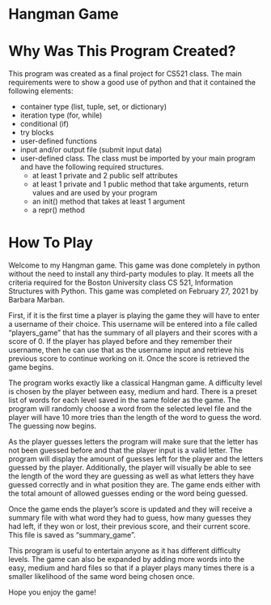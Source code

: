 # Hangman Game

# Why Was This Program Created?

This program was created as a final project for CS521 class. The main requirements were to show a good use of python and that it contained the following elements: 

* container type (list, tuple, set, or dictionary)
* iteration type (for, while)
* conditional (if)
* try blocks
* user-defined functions
* input and/or output file (submit input data)
* user-defined class. The class must be imported by your main program and have
the following required structures.
    *  at least 1 private and 2 public self attributes
    *  at least 1 private and 1 public method that take arguments, return values and
    are used by your program
    *  an init() method that takes at least 1 argument
    *  a repr() method


# How To Play

Welcome to my Hangman game. This game was done completely in python without the need to install any third-party modules to play. It meets all the criteria required for the Boston University class CS 521, Information Structures with Python. This game was completed on February 27, 2021 by Barbara Marban. 

First, if it is the first time a player is playing the game they will have to enter a username of their choice. This username will be entered into a file called “players_game” that has the summary of all players and their scores with a score of 0. If the player has played before and they remember their username, then he can use that as the username input and retrieve his previous score to continue working on it. Once the score is retrieved the game begins. 

The program works exactly like a classical Hangman game. A difficulty level is chosen by the player between easy, medium and hard. There is a preset list of words for each level saved in the same folder as the game. The program will randomly choose a word from the selected level file and the player will have 10 more tries than the length of the word to guess the word. The guessing now begins. 

As the player guesses letters the program will make sure that the letter has not been guessed before and that the player input is a valid letter. The program will display the amount of guesses left for the player and the letters guessed by the player. Additionally, the player will visually be able to see the length of the word they are guessing as well as what letters they have guessed correctly and in what position they are. The game ends either with the total amount of allowed guesses ending or the word being guessed. 

Once the game ends the player’s score is updated and they will receive a summary file with what word they had to guess, how many guesses they had left, if they won or lost, their previous score, and their current score. This file is saved as “summary_game”.

This program is useful to entertain anyone as it has different difficulty levels. The game can also be expanded by adding more words into the easy, medium and hard files so that if a player plays many times there is a smaller likelihood of the same word being chosen once. 

Hope you enjoy the game!
